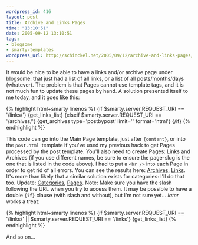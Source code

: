 ```yaml
--- 
wordpress_id: 416
layout: post
title: Archive and Links Pages
time: "13:10:51"
date: 2005-09-12 13:10:51
tags: 
- blogsome
- smarty-templates
wordpress_url: http://schinckel.net/2005/09/12/archive-and-links-pages/
---
```

It would be nice to be able to have a links and/or archive page under blogsome: that just had a list of all links, or a list of all posts/months/days (whatever). The problem is that Pages cannot use template tags, and it is not much fun to update these pages by hand. A solution presented itself to me today, and it goes like this: 
    
{% highlight html+smarty linenos %}
    {if $smarty.server.REQUEST_URI == '/links/'}
        {get_links_list}
    {elseif $smarty.server.REQUEST_URI == '/archives/'}
        {get_archives type='postbypost' limit='' format='html'}
    {/if}
{% endhighlight %}

This code can go into the Main Page template, just after `{content}`, or into the `post.html `template if you've used my previous hack to get Pages processed by the post template. You'll also need to create Pages: Links and Archives (if you use different names, be sure to ensure the page-slug is the one that is listed in the code above). I had to put a `<br />` into each Page in order to get rid of all errors. You can see the results here: [Archives][1], [Links][2]. It's more than likely that a similar solution exists for categories: I'll do that too. Update: [Categories][3], [Pages][4]. Note: Make sure you have the slash following the URL when you try to access them. It may be possible to have a double `{if}` clause (with slash and without), but I'm not sure yet... _later_ works a treat: 
    
{% highlight html+smarty linenos %}
     {if $smarty.server.REQUEST_URI == '/links/' || $smarty.server.REQUEST_URI == '/links'}
        {get_links_list}
{% endhighlight %}
    

And so on... 

   [1]: /archives/
   [2]: /links/
   [3]: /categories/
   [4]: /wp-pages/

